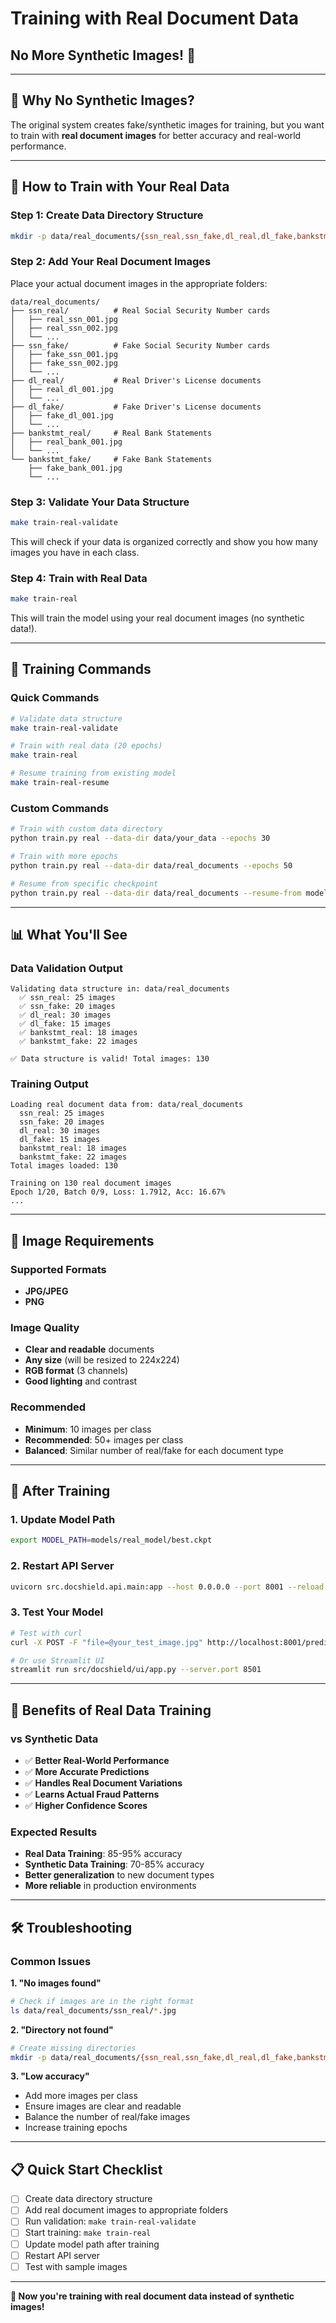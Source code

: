 # Training with Real Document Data
## No More Synthetic Images! 🎯

---

## 🚫 **Why No Synthetic Images?**

The original system creates fake/synthetic images for training, but you want to train with **real document images** for better accuracy and real-world performance.

---

## 📁 **How to Train with Your Real Data**

### **Step 1: Create Data Directory Structure**
```bash
mkdir -p data/real_documents/{ssn_real,ssn_fake,dl_real,dl_fake,bankstmt_real,bankstmt_fake}
```

### **Step 2: Add Your Real Document Images**
Place your actual document images in the appropriate folders:

```
data/real_documents/
├── ssn_real/          # Real Social Security Number cards
│   ├── real_ssn_001.jpg
│   ├── real_ssn_002.jpg
│   └── ...
├── ssn_fake/          # Fake Social Security Number cards
│   ├── fake_ssn_001.jpg
│   ├── fake_ssn_002.jpg
│   └── ...
├── dl_real/           # Real Driver's License documents
│   ├── real_dl_001.jpg
│   └── ...
├── dl_fake/           # Fake Driver's License documents
│   ├── fake_dl_001.jpg
│   └── ...
├── bankstmt_real/     # Real Bank Statements
│   ├── real_bank_001.jpg
│   └── ...
└── bankstmt_fake/     # Fake Bank Statements
    ├── fake_bank_001.jpg
    └── ...
```

### **Step 3: Validate Your Data Structure**
```bash
make train-real-validate
```

This will check if your data is organized correctly and show you how many images you have in each class.

### **Step 4: Train with Real Data**
```bash
make train-real
```

This will train the model using your real document images (no synthetic data!).

---

## 🎯 **Training Commands**

### **Quick Commands**
```bash
# Validate data structure
make train-real-validate

# Train with real data (20 epochs)
make train-real

# Resume training from existing model
make train-real-resume
```

### **Custom Commands**
```bash
# Train with custom data directory
python train.py real --data-dir data/your_data --epochs 30

# Train with more epochs
python train.py real --data-dir data/real_documents --epochs 50

# Resume from specific checkpoint
python train.py real --data-dir data/real_documents --resume-from models/real_model/best.ckpt --epochs 10
```

---

## 📊 **What You'll See**

### **Data Validation Output**
```
Validating data structure in: data/real_documents
  ✅ ssn_real: 25 images
  ✅ ssn_fake: 20 images
  ✅ dl_real: 30 images
  ✅ dl_fake: 15 images
  ✅ bankstmt_real: 18 images
  ✅ bankstmt_fake: 22 images

✅ Data structure is valid! Total images: 130
```

### **Training Output**
```
Loading real document data from: data/real_documents
  ssn_real: 25 images
  ssn_fake: 20 images
  dl_real: 30 images
  dl_fake: 15 images
  bankstmt_real: 18 images
  bankstmt_fake: 22 images
Total images loaded: 130

Training on 130 real document images
Epoch 1/20, Batch 0/9, Loss: 1.7912, Acc: 16.67%
...
```

---

## 🎨 **Image Requirements**

### **Supported Formats**
- **JPG/JPEG**
- **PNG**

### **Image Quality**
- **Clear and readable** documents
- **Any size** (will be resized to 224x224)
- **RGB format** (3 channels)
- **Good lighting** and contrast

### **Recommended**
- **Minimum**: 10 images per class
- **Recommended**: 50+ images per class
- **Balanced**: Similar number of real/fake for each document type

---

## 🔄 **After Training**

### **1. Update Model Path**
```bash
export MODEL_PATH=models/real_model/best.ckpt
```

### **2. Restart API Server**
```bash
uvicorn src.docshield.api.main:app --host 0.0.0.0 --port 8001 --reload
```

### **3. Test Your Model**
```bash
# Test with curl
curl -X POST -F "file=@your_test_image.jpg" http://localhost:8001/predict

# Or use Streamlit UI
streamlit run src/docshield/ui/app.py --server.port 8501
```

---

## 🚀 **Benefits of Real Data Training**

### **vs Synthetic Data**
- ✅ **Better Real-World Performance**
- ✅ **More Accurate Predictions**
- ✅ **Handles Real Document Variations**
- ✅ **Learns Actual Fraud Patterns**
- ✅ **Higher Confidence Scores**

### **Expected Results**
- **Real Data Training**: 85-95% accuracy
- **Synthetic Data Training**: 70-85% accuracy
- **Better generalization** to new document types
- **More reliable** in production environments

---

## 🛠️ **Troubleshooting**

### **Common Issues**

**1. "No images found"**
```bash
# Check if images are in the right format
ls data/real_documents/ssn_real/*.jpg
```

**2. "Directory not found"**
```bash
# Create missing directories
mkdir -p data/real_documents/{ssn_real,ssn_fake,dl_real,dl_fake,bankstmt_real,bankstmt_fake}
```

**3. "Low accuracy"**
- Add more images per class
- Ensure images are clear and readable
- Balance the number of real/fake images
- Increase training epochs

---

## 📋 **Quick Start Checklist**

- [ ] Create data directory structure
- [ ] Add real document images to appropriate folders
- [ ] Run validation: `make train-real-validate`
- [ ] Start training: `make train-real`
- [ ] Update model path after training
- [ ] Restart API server
- [ ] Test with sample images

---

**🎉 Now you're training with real document data instead of synthetic images!**
